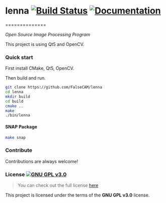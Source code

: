 # lenna [![Build Status](https://travis-ci.org/FalseCAM/lenna.svg?branch=master)](https://travis-ci.org/FalseCAM/lenna) [![Documentation](https://codedocs.xyz/FalseCAM/lenna.svg)](https://codedocs.xyz/FalseCAM/lenna/)
==============

*Open Source Image Processing Program*

This project is using Qt5 and OpenCV.

### Quick start

First install CMake, Qt5, OpenCV.

Then build and run.

```sh
git clone https://github.com/FalseCAM/lenna
cd lenna
mkdir build
cd build
cmake ..
make
./bin/lenna
```

#### SNAP Package
```sh
make snap
```

### Contribute

Contributions are always welcome!

### License [![GNU GPL v3.0](http://www.gnu.org/graphics/gplv3-127x51.png)](http://www.gnu.org/licenses/gpl.html)

>You can check out the full license [here](https://github.com/FalseCAM/lenna/blob/master/LICENSE.md)

This project is licensed under the terms of the **GNU GPL v3.0** license.
